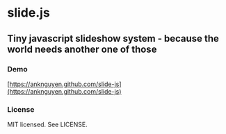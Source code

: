 # slide.js
## Tiny javascript slideshow system - because the world needs another one of those



### Demo
[https://anknguyen.github.com/slide-js](https://anknguyen.github.com/slide-js)


### License
MIT licensed. See LICENSE.